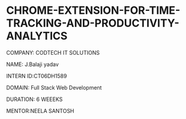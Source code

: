 # CHROME-EXTENSION-FOR-TIME-TRACKING-AND-PRODUCTIVITY-ANALYTICS
COMPANY: CODTECH IT SOLUTIONS

NAME: J.Balaji yadav

INTERN ID:CT06DH1589

DOMAIN: Full Stack Web Development

DURATION: 6 WEEEKS

MENTOR:NEELA SANTOSH
